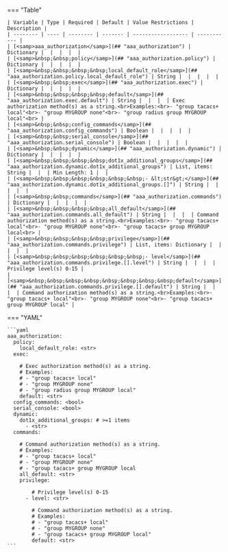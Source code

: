 <!--
  ~ Copyright (c) 2023 Arista Networks, Inc.
  ~ Use of this source code is governed by the Apache License 2.0
  ~ that can be found in the LICENSE file.
  -->
=== "Table"

    | Variable | Type | Required | Default | Value Restrictions | Description |
    | -------- | ---- | -------- | ------- | ------------------ | ----------- |
    | [<samp>aaa_authorization</samp>](## "aaa_authorization") | Dictionary |  |  |  |  |
    | [<samp>&nbsp;&nbsp;policy</samp>](## "aaa_authorization.policy") | Dictionary |  |  |  |  |
    | [<samp>&nbsp;&nbsp;&nbsp;&nbsp;local_default_role</samp>](## "aaa_authorization.policy.local_default_role") | String |  |  |  |  |
    | [<samp>&nbsp;&nbsp;exec</samp>](## "aaa_authorization.exec") | Dictionary |  |  |  |  |
    | [<samp>&nbsp;&nbsp;&nbsp;&nbsp;default</samp>](## "aaa_authorization.exec.default") | String |  |  |  | Exec authorization method(s) as a string.<br>Examples:<br>- "group tacacs+ local"<br>- "group MYGROUP none"<br>- "group radius group MYGROUP local"<br> |
    | [<samp>&nbsp;&nbsp;config_commands</samp>](## "aaa_authorization.config_commands") | Boolean |  |  |  |  |
    | [<samp>&nbsp;&nbsp;serial_console</samp>](## "aaa_authorization.serial_console") | Boolean |  |  |  |  |
    | [<samp>&nbsp;&nbsp;dynamic</samp>](## "aaa_authorization.dynamic") | Dictionary |  |  |  |  |
    | [<samp>&nbsp;&nbsp;&nbsp;&nbsp;dot1x_additional_groups</samp>](## "aaa_authorization.dynamic.dot1x_additional_groups") | List, items: String |  |  | Min Length: 1 |  |
    | [<samp>&nbsp;&nbsp;&nbsp;&nbsp;&nbsp;&nbsp;- &lt;str&gt;</samp>](## "aaa_authorization.dynamic.dot1x_additional_groups.[]") | String |  |  |  |  |
    | [<samp>&nbsp;&nbsp;commands</samp>](## "aaa_authorization.commands") | Dictionary |  |  |  |  |
    | [<samp>&nbsp;&nbsp;&nbsp;&nbsp;all_default</samp>](## "aaa_authorization.commands.all_default") | String |  |  |  | Command authorization method(s) as a string.<br>Examples:<br>- "group tacacs+ local"<br>- "group MYGROUP none"<br>- "group tacacs+ group MYGROUP local<br> |
    | [<samp>&nbsp;&nbsp;&nbsp;&nbsp;privilege</samp>](## "aaa_authorization.commands.privilege") | List, items: Dictionary |  |  |  |  |
    | [<samp>&nbsp;&nbsp;&nbsp;&nbsp;&nbsp;&nbsp;- level</samp>](## "aaa_authorization.commands.privilege.[].level") | String |  |  |  | Privilege level(s) 0-15 |
    | [<samp>&nbsp;&nbsp;&nbsp;&nbsp;&nbsp;&nbsp;&nbsp;&nbsp;default</samp>](## "aaa_authorization.commands.privilege.[].default") | String |  |  |  | Command authorization method(s) as a string.<br>Examples:<br>- "group tacacs+ local"<br>- "group MYGROUP none"<br>- "group tacacs+ group MYGROUP local" |

=== "YAML"

    ```yaml
    aaa_authorization:
      policy:
        local_default_role: <str>
      exec:

        # Exec authorization method(s) as a string.
        # Examples:
        # - "group tacacs+ local"
        # - "group MYGROUP none"
        # - "group radius group MYGROUP local"
        default: <str>
      config_commands: <bool>
      serial_console: <bool>
      dynamic:
        dot1x_additional_groups: # >=1 items
          - <str>
      commands:

        # Command authorization method(s) as a string.
        # Examples:
        # - "group tacacs+ local"
        # - "group MYGROUP none"
        # - "group tacacs+ group MYGROUP local
        all_default: <str>
        privilege:

            # Privilege level(s) 0-15
          - level: <str>

            # Command authorization method(s) as a string.
            # Examples:
            # - "group tacacs+ local"
            # - "group MYGROUP none"
            # - "group tacacs+ group MYGROUP local"
            default: <str>
    ```
